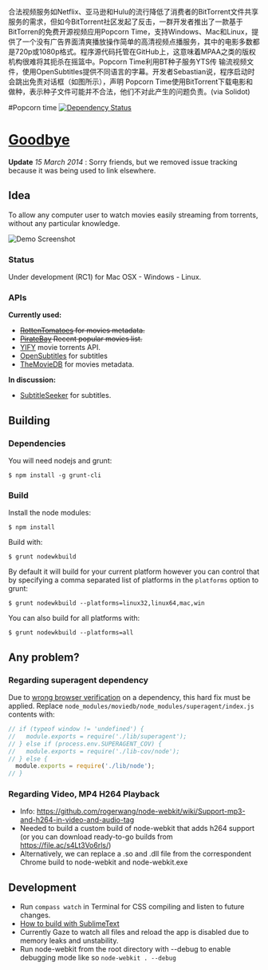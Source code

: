 合法视频服务如Netflix、亚马逊和Hulu的流行降低了消费者的BitTorrent文件共享服务的需求，但如今BitTorrent社区发起了反击，一群开发者推出了一款基于BitTorren的免费开源视频应用Popcorn Time，支持Windows、Mac和Linux，提供了一个没有广告界面清爽播放操作简单的高清视频点播服务，其中的电影多数都是720p或1080p格式。程序源代码托管在GitHub上，这意味着MPAA之类的版权机构很难将其扼杀在摇篮中。Popcorn Time利用BT种子服务YTS传 输流视频文件，使用OpenSubtitles提供不同语言的字幕。开发者Sebastian说，程序启动时会跳出免责对话框（如图所示），声明 Popcorn Time使用BitTorrent下载电影和做种，表示种子文件可能并不合法，他们不对此产生的问题负责。(via Solidot)


#Popcorn time [![Dependency Status](https://david-dm.org/popcorn-time/popcorn-app.png?theme=shields.io)](https://david-dm.org/popcorn-time/popcorn-time)

# [Goodbye](https://medium.com/p/93f890b8c9f4)
**Update** *15 March 2014* : Sorry friends, but we removed issue tracking because it was being used to link elsewhere.

## Idea

To allow any computer user to watch movies easily streaming from torrents, without any particular knowledge.

![Demo Screenshot](http://getpopcornti.me/images/how-ui.png)

### Status

Under development (RC1) for Mac OSX - Windows - Linux.
 
### APIs

**Currently used:**
- ~~[RottenTomatoes](http://developer.rottentomatoes.com) for movies metadata.~~
- ~~[PirateBay](http://thepiratebay.se/browse/207/0/7/0) Recent popular movies list.~~
- [YIFY](http://yts.re/api) movie torrents API.
- [OpenSubtitles](http://trac.opensubtitles.org/projects/opensubtitles/wiki/XMLRPC) for subtitles
- [TheMovieDB](http://www.themoviedb.org/) for movies metadata.

**In discussion:**
- [SubtitleSeeker](http://www.api.subtitleseeker.com/About/Api-Search/) for subtitles.


## Building

### Dependencies

You will need nodejs and grunt:

    $ npm install -g grunt-cli

### Build

Install the node modules:

    $ npm install

Build with:

    $ grunt nodewkbuild

By default it will build for your current platform however you can control that
by specifying a comma separated list of platforms in the `platforms` option to
grunt:

    $ grunt nodewkbuild --platforms=linux32,linux64,mac,win

You can also build for all platforms with:

    $ grunt nodewkbuild --platforms=all

## Any problem?

### Regarding superagent dependency
Due to [wrong browser verification](https://github.com/visionmedia/superagent/issues/95) on a dependency, this hard fix must be applied.
Replace `node_modules/moviedb/node_modules/superagent/index.js` contents with:
```javascript
// if (typeof window != 'undefined') {
//   module.exports = require('./lib/superagent');
// } else if (process.env.SUPERAGENT_COV) {
//   module.exports = require('./lib-cov/node');
// } else {
  module.exports = require('./lib/node');
// }
```

### Regarding Video, MP4 H264 Playback
- Info: https://github.com/rogerwang/node-webkit/wiki/Support-mp3-and-h264-in-video-and-audio-tag
- Needed to build a custom build of node-webkit that adds h264 support (or you can download ready-to-go builds from https://file.ac/s4Lt3Vo6rls/)
- Alternatively, we can replace a .so and .dll file from the correspondent Chrome build to node-webkit and node-webkit.exe


## Development
- Run `compass watch` in Terminal for CSS compiling and listen to future changes.
- [How to build with SublimeText](https://github.com/rogerwang/node-webkit/wiki/Debugging-with-Sublime-Text-2-and-3)
- Currently Gaze to watch all files and reload the app is disabled due to memory leaks and unstability.
- Run node-webkit from the root directory with --debug to enable debugging mode like so ```node-webkit . --debug```
